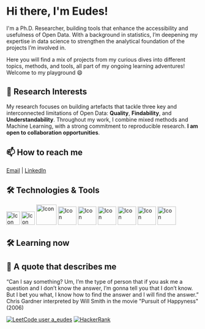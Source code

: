 # Hi there, I'm Eudes! 
I'm a Ph.D. Researcher, building tools that enhance the accessibility and usefulness of Open Data. With a background in statistics, I’m deepening my expertise in data science to strengthen the analytical foundation of the projects I’m involved in. 

Here you will find a mix of projects from my curious dives into different topics, methods, and tools, all part of my ongoing learning adventures! Welcome to my playground 😄

## 🌱 Research Interests
My research focuses on building artefacts that tackle three key and interconnected limitations of Open Data: **Quality**, **Findability**, and **Understandability**. Throughout my work, I combine mixed methods and Machine Learning, with a strong commitment to reproducible research. **I am open to collaboration opportunities**.

## 📫 How to reach me
[Email](mailto:eudes1adiba11@gmail.com) | [LinkedIn](https://www.linkedin.com/in/eudes-adiba/)


## 🛠️ Technologies & Tools
  [<img height="35px" width="35px" alt="Icon" src="https://skillicons.dev/icons?i=python"/>](#)
  [<img height="35px" width="35px" alt="Icon" src="https://skillicons.dev/icons?i=r"/>](#)
  [<img height="53px" width="53px" alt="Icon" src="https://github.com/posit-dev/positron/blob/main/positron-product-icons/positron.png"/>](#)
  [<img height="48px" width="48px" alt="Icon" src="https://skillicons.dev/icons?i=postgres"/>](#)
  [<img height="48px" width="48px" alt="Icon" src="https://skillicons.dev/icons?i=mysql"/>](#)
  [<img height="48px" width="48px" alt="Icon" src="https://skillicons.dev/icons?i=css"/>](#)
  [<img height="48px" width="48px" alt="Icon" src="https://skillicons.dev/icons?i=vscode"/>](#)
  [<img height="48px" width="48px" alt="Icon" src="https://skillicons.dev/icons?i=github"/>](#)
  [<img height="48px" width="48px" alt="Icon" src="https://skillicons.dev/icons?i=notion"/>](#)

## 🛠️ Learning now 



## 💬 A quote that describes me 
“Can I say something? Um, I’m the type of person that if you ask me a question and I don’t know the answer, I’m gonna tell you that I don’t know. But I bet you what, I know how to find the answer and I will find the answer.” Chris Gardner interpreted by Will Smith in the movie "Pursuit of Happyness" (2006)

[![LeetCode user a_eudes](https://img.shields.io/badge/dynamic/json?style=flat&labelColor=black&color=%23ffa116&label=leetcode&query=solvedOverTotal&url=https%3A%2F%2Fleetcode-badge.vercel.app%2Fapi%2Fusers%2F/a_eudes&logo=leetcode&logoColor=yellow)](https://leetcode.com/a_eudes/)
[![HackerRank](https://img.shields.io/badge/HackerRank-Profile-brightgreen?logo=hackerrank&logoColor=white&labelColor=2EC866&color=2EC866)](https://www.hackerrank.com/eudes1adiba11)

